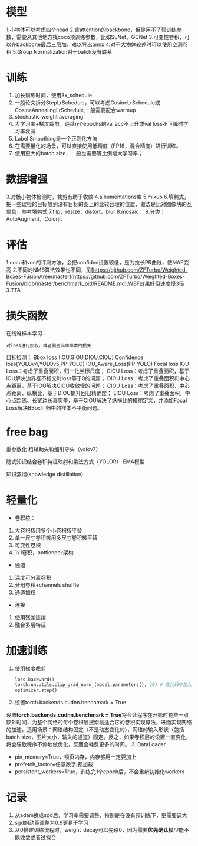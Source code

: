# 模型

1.小物体可以考虑四个head
2.含attention的backbone，但是用不了预训练参数，需要从其他地方找coco预训练参数，比如SENet、GCNet
3.可变性卷积，可以在backbone最后三层加，难以导出onnx
4.对于大物体较差时可以使用空洞卷积
5.Group Normalization对于batch没有联系

# 训练

1. 加长训练时间，使用3x_schedule
2. 一般论文拆分StepLrSchedule，可以考虑CosineLrSchedule或CosineAnnealingLrSchedule,一般需要配合warmup
3. stochastic weight averaging
4. 大学习率+梯度裁剪，连续n个epochs的val acc不上升或val loss不下降时学习率衰减
5. Label Smoothing是一个正则化方法
6. 在需要量化的场景，可以直接使用低精度（FP16，混合精度）进行训练。
7. 使用更大的batch size，一般也需要等比例增大学习率；

# 数据增强

3.对极小物体检测时，裁剪有助于收敛
4.albumentations库
5.mixup
6.填鸭式，把一些误检的目标放到没有目标的图上的比较合理的位置，做法是比对图像块的互信息，参考[填鸭式](https://github.com/chuliuT/Tianchi_Fabric_defects_detection/blob/master/final_commit/Duck_inject.py)
7.filp，resize，distort，blur
8.mosaic，
9.分类：AutoAugment，Colorjit

# 评估

1.coco和voc的评测方法，会把confiden设置较低，是为拉长PR曲线，使MAP变高
2.不同的NMS算法效果也不同，见[https://github.com/ZFTurbo/Weighted-Boxes-Fusion/tree/master](https://github.com/ZFTurbo/Weighted-Boxes-Fusion/blob/master/benchmark_oid/README.md),WBF效果好但速度慢3倍
3.TTA

# 损失函数

在线难样本学习：

    对loss进行加权，或者删去简单样本的损失

目标检测：
    Bbox loss (IOU,GIOU,DIOU,CIOU)
    Confidence loss(YOLOv4,YOLOv5,PP-YOLO)
    IOU_Aware_Loss(PP-YOLO)
    Focal loss
    IOU Loss：考虑了重叠面积，归一化坐标尺度；
    GIOU Loss：考虑了重叠面积，基于IOU解决边界框不相交时loss等于0的问题；
    DIOU Loss：考虑了重叠面积和中心点距离，基于IOU解决GIOU收敛慢的问题；
    CIOU Loss：考虑了重叠面积、中心点距离、纵横比，基于DIOU提升回归精确度；
    EIOU Loss：考虑了重叠面积，中心点距离、长宽边长真实差，基于CIOU解决了纵横比的模糊定义，并添加Focal Loss解决BBox回归中的样本不平衡问题。

# free bag

  重参数化
  粗辅助头和细引导头（yolov7）

   隐式知识结合卷积特征映射和乘法方式（YOLOR）
  EMA模型

  知识蒸馏(knowledge distillation)

# 轻量化

- 卷积核：

1. 大卷积核用多个小卷积核平替
2. 单一尺寸卷积核用多尺寸卷积核平替
3. 可变性卷积
4. 1x1卷积，bottleneck架构

- 通道

1. 深度可分离卷积
2. 分组卷积+channels shuffle
3. 通道加权

- 连接

1. 使用残差连接
2. 融合多层特征

# 加速训练

1. 使用梯度裁剪

   ```python
   loss.backward()
   torch.nn.utils.clip_grad_norm_(model.parameters(), 20) # 在代码中加入这行实现梯度裁剪
   optimizer.step()
   ```
2. 设置torch.backends.cudnn.benchmark = True

  设置**torch.backends.cudnn.benchmark = True**将会让程序在开始时花费一点额外时间，为整个网络的每个卷积层搜索最适合它的卷积实现算法，进而实现网络的加速。适用场景：网络结构固定（不是动态变化的），网络的输入形状（包括 batch size，图片大小，输入的通道）固定。反之，如果卷积层的设置一直变化，将会导致程序不停地做优化，反而会耗费更多的时间。
3. DataLoader

- pin_memory=True，锁页内存，内存够用一定要加上
- prefetch_factor=任意数字,预加载
- persistent_workers=True，训练完1个epoch后，不会重新初始化workers

# 记录

1. 从adam换成sgd后，学习率需要调整，特别是在没有预训练下，更需要调大
2. sgd的动量调整为0.9更易于学习
3. 从0搭建训练流程时，weight_decay可以先设0，因为需要**优先确认**模型能不能收敛或者过拟合
